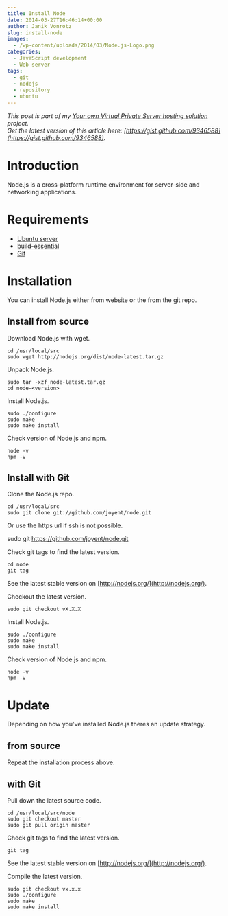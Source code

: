 ```yaml
---
title: Install Node
date: 2014-03-27T16:46:14+00:00
author: Janik Vonrotz
slug: install-node
images:
  - /wp-content/uploads/2014/03/Node.js-Logo.png
categories:
  - JavaScript development
  - Web server
tags:
  - git
  - nodejs
  - repository
  - ubuntu
---
```

*This post is part of my [Your own Virtual Private Server hosting solution](https://janikvonrotz.ch/your-own-virtual-private-server-hosting-solution/) project.*  
*Get the latest version of this article here: [https://gist.github.com/9346588](https://gist.github.com/9346588).*  

# Introduction

Node.js is a cross-platform runtime environment for server-side and networking applications.
<!--more-->
# Requirements

* [Ubuntu server](https://janikvonrotz.ch/2014/03/13/deploy-ubuntu-server/)
* [build-essential](https://janikvonrotz.ch/2014/03/25/install-ubuntu-development-libraries/)
* [Git](https://janikvonrotz.ch/2014/03/25/install-ubuntu-packages/)

# Installation

You can install Node.js either from website or the from the git repo.

## Install from source
	
Download Node.js with wget.

    cd /usr/local/src
    sudo wget http://nodejs.org/dist/node-latest.tar.gz

Unpack Node.js.

    sudo tar -xzf node-latest.tar.gz
    cd node-<version>
	
Install Node.js.

    sudo ./configure
    sudo make
    sudo make install
	
Check version of Node.js and npm.
	
    node -v
    npm -v

## Install with Git

Clone the Node.js repo.

	cd /usr/local/src
	sudo git clone git://github.com/joyent/node.git
	
Or use the https url if ssh is not possible.

  sudo git https://github.com/joyent/node.git

Check git tags to find the latest version.

	cd node
	git tag
	
See the latest stable version on [http://nodejs.org/](http://nodejs.org/).

Checkout the latest version.

	sudo git checkout vX.X.X
	
Install Node.js.

	sudo ./configure
	sudo make
	sudo make install

Check version of Node.js and npm.
	
	node -v
	npm -v

# Update

Depending on how you've installed Node.js theres an update strategy.

## from source

Repeat the installation process above.

## with Git

Pull down the latest source code.

	cd /usr/local/src/node
	sudo git checkout master
	sudo git pull origin master
	
Check git tags to find the latest version.

	git tag
	
See the latest stable version on [http://nodejs.org/](http://nodejs.org/).
	
Compile the latest version.

	sudo git checkout vx.x.x
	sudo ./configure
	sudo make
	sudo make install